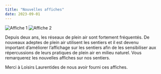 ```yaml
---
title: "Nouvelles affiches"
date: 2023-09-01
---
```


![Affiche 1](/images/affiche1.webp) ![Affiche 2](/images/affiche2.webp)

Depuis deux ans, les réseaux de plein air sont fortement fréquentés. De nouveaux adeptes de plein air utilisent les sentiers et il est devenu important d’améliorer l’affichage sur les sentiers afin de les sensibiliser aux répercussions de leurs pratiques de plein air en milieu naturel. Vous remarquerez les nouvelles affiches sur nos sentiers.

Merci à Loisirs Laurentides de nous avoir fourni ces affiches.

